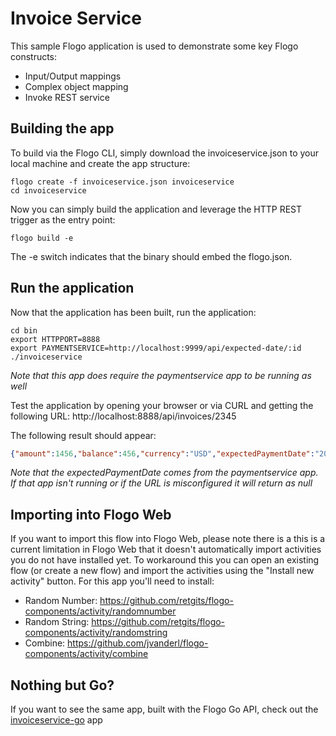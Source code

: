 # Invoice Service
This sample Flogo application is used to demonstrate some key Flogo constructs:

- Input/Output mappings
- Complex object mapping
- Invoke REST service

## Building the app
To build via the Flogo CLI, simply download the invoiceservice.json to your local machine and create the app structure:

```{r, engine='bash', count_lines}
flogo create -f invoiceservice.json invoiceservice
cd invoiceservice
```

Now you can simply build the application and leverage the HTTP REST trigger as the entry point:

```{r, engine='bash', count_lines}
flogo build -e
```

The -e switch indicates that the binary should embed the flogo.json.

## Run the application

Now that the application has been built, run the application:

```{r, engine='bash', count_lines}
cd bin
export HTTPPORT=8888
export PAYMENTSERVICE=http://localhost:9999/api/expected-date/:id
./invoiceservice
```

_Note that this app does require the paymentservice app to be running as well_

Test the application by opening your browser or via CURL and getting the following URL: http://localhost:8888/api/invoices/2345

The following result should appear:

```json
{"amount":1456,"balance":456,"currency":"USD","expectedPaymentDate":"2018-02-28","id":"2345","ref":"INV-2345"}
```

_Note that the expectedPaymentDate comes from the paymentservice app. If that app isn't running or if the URL is misconfigured it will return as null_

## Importing into Flogo Web
If you want to import this flow into Flogo Web, please note there is a this is a current limitation in Flogo Web that it doesn't automatically import activities you do not have installed yet. To workaround this you can open an existing flow (or create a new flow) and import the activities using the "Install new activity" button. For this app you'll need to install:

* Random Number: https://github.com/retgits/flogo-components/activity/randomnumber
* Random String: https://github.com/retgits/flogo-components/activity/randomstring
* Combine: https://github.com/jvanderl/flogo-components/activity/combine

## Nothing but Go?
If you want to see the same app, built with the Flogo Go API, check out the [invoiceservice-go](../invoiceservice-go) app